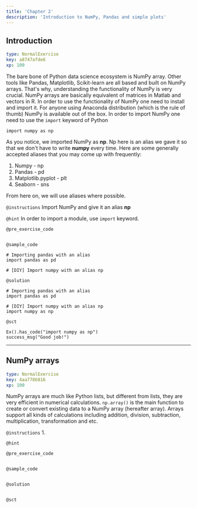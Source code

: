 ```yaml
---
title: 'Chapter 2'
description: 'Introduction to NumPy, Pandas and simple plots'
---
```


## Introduction

```yaml
type: NormalExercise
key: a8747afde6
xp: 100
```

The bare bone of Python data science ecosystem is NumPy array. Other tools like Pandas, Matplotlib, Scikit-learn are all based and built on NumPy arrays. That's why, understanding the functionality of NumPy is very crucial. NumPy arrays are basically equivalent of matrices in Matlab and vectors in R.
In order to use the functionality of NumPy one need to install and import it. For anyone using Anaconda distribution (which is the rule of thumb) NumPy is available out of the box.
In order to import NumPy one need to use the `import` keyword of Python
```
import numpy as np
```
As you notice, we imported NumPy as **np**. Np here is an alias we gave it so that we don't have to write **numpy** every time.
Here are some generally accepted aliases that you may come up with frequently:
1. Numpy - np
2. Pandas - pd
3. Matplotlib.pyplot - plt
4. Seaborn - sns

From here on, we will use aliases where possible.

`@instructions`
Import NumPy and give it an alias **np**

`@hint`
In order to import a module, use `import` keyword.

`@pre_exercise_code`
```{python}

```

`@sample_code`
```{python}
# Importing pandas with an alias
import pandas as pd

# [DIY] Import numpy with an alias np

```

`@solution`
```{python}
# Importing pandas with an alias
import pandas as pd

# [DIY] Import numpy with an alias np
import numpy as np
```

`@sct`
```{python}
Ex().has_code("import numpy as np")
success_msg("Good job!")
```

---

## NumPy arrays

```yaml
type: NormalExercise
key: 4aa7786816
xp: 100
```

NumPy arrays are much like Python lists, but different from lists, they are very efficient in numerical calculations. `np.array()` is the main function to create or convert existing data to a NumPy array (hereafter array). Arrays support all kinds of calculations including addition, division, subtraction, multiplication, transformation and etc.


`@instructions`
1.

`@hint`


`@pre_exercise_code`
```{python}

```

`@sample_code`
```{python}

```

`@solution`
```{python}

```

`@sct`
```{python}

```
